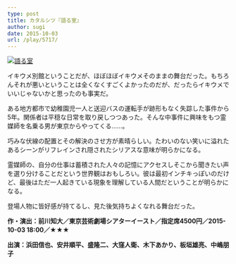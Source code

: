```yaml
---
type: post
title: カタルシツ『語る室』
author: sugi
date: 2015-10-03
url: /play/5717/
---
```

<a href="http://i1.wp.com/asharpminor.com/wp-content/uploads/2015/10/katarushitsu.jpg" onclick="_gaq.push(['_trackEvent', 'outbound-article', 'http://asharpminor.com/wp-content/uploads/2015/10/katarushitsu.jpg', '']);" ><img src="http://i1.wp.com/asharpminor.com/wp-content/uploads/2015/10/katarushitsu.jpg?resize=213%2C300" alt="語る室" class="alignleft size-medium wp-image-5718" data-recalc-dims="1" /></a>

イキウメ別館ということだが、ほぼほぼイキウメそのままの舞台だった。もちろんそれが悪いということは全くなくすごくよかったのだが、だったらイキウメでいいじゃないかと思ったのも事実だ。

ある地方都市で幼稚園児一人と送迎バスの運転手が跡形もなく失踪した事件から5年。関係者は平穏な日常を取り戻しつつあった。そんな中事件に興味をもつ霊媒師を名乗る男が東京からやってくる……。

巧みな伏線の配置とその解決のさせ方が素晴らしい。たわいのない笑いに溢れたあるシーンがリフレインされ隠されたシリアスな意味が明らかになる。

霊媒師の、自分の仕事は蓄積された人々の記憶にアクセスしそこから聞きたい声を選り分けることだという世界観はおもしろい。彼は最初インチキっぽいのだけど、最後はただ一人起きている現象を理解している人間だということが明らかになる。

登場人物に皆好感が持てるし、見た後気持ちよくなれる舞台だった。

**作・演出：前川知大／東京芸術劇場シアターイースト／指定席4500円／2015-10-03 18:00／★★★**

**出演：浜田信也、安井順平、盛隆二、大窪人衛、木下あかり、板垣雄亮、中嶋朋子**

